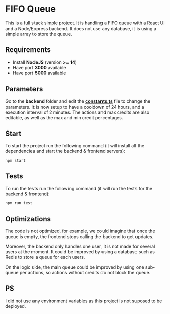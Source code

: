# FIFO Queue

This is a full stack simple project. It is handling a FIFO queue with a React UI and a Node/Express backend.
It does not use any database, it is using a simple array to store the queue.

## Requirements

- Install **NodeJS** (version **>= 14**)
- Have port **3000** available
- Have port **5000** available

## Parameters

Go to the **backend** folder and edit the **[constants.ts](./backend/src/constants.ts)** file to change the parameters. It is now setup to have a cooldown of 24 hours, and a execution interval of 2 minutes. The actions and max credits are also editable, as well as the max and min credit percentages.

## Start

To start the project run the following command (it will install all the dependencies and start the backend & frontend servers):

```
npm start
```

## Tests

To run the tests run the following command (it will run the tests for the backend & frontend):

```
npm run test
```

## Optimizations

The code is not optimized, for example, we could imagine that once the queue is empty, the frontend stops calling the backend to get updates.

Moreover, the backend only handles one user, it is not made for several users at the moment. It could be improved by using a database such as Redis to store a queue for each users.

On the logic side, the main queue could be improved by using one sub-queue per actions, so actions without credits do not block the queue.

## PS

I did not use any environment variables as this project is not suposed to be deployed.
